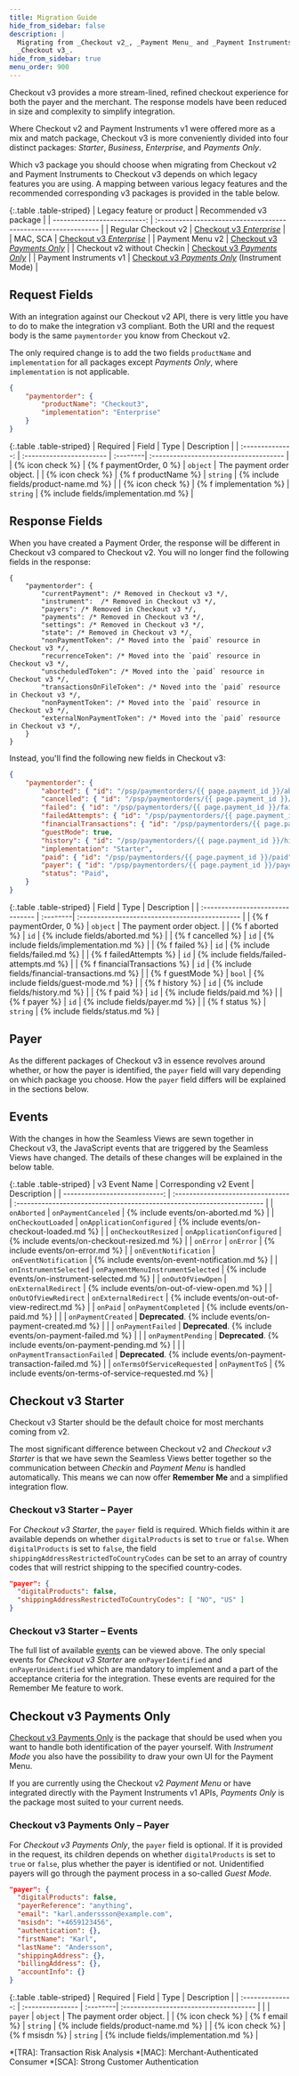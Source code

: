 ```yaml
---
title: Migration Guide
hide_from_sidebar: false
description: |
  Migrating from _Checkout v2_, _Payment Menu_ and _Payment Instruments_ to
  _Checkout v3_.
hide_from_sidebar: true
menu_order: 900
---
```


Checkout v3 provides a more stream-lined, refined checkout experience for both
the payer and the merchant. The response models have been reduced in size and
complexity to simplify integration.

Where Checkout v2 and Payment Instruments v1 were offered more as a mix and
match package, Checkout v3 is more conveniently divided into four distinct
packages: _Starter_, _Business_, _Enterprise_, and _Payments Only_.

Which v3 package you should choose when migrating from Checkout v2 and Payment
Instruments to Checkout v3 depends on which legacy features you are using. A
mapping between various legacy features and the recommended corresponding v3
packages is provided in the table below.

{:.table .table-striped}
| Legacy feature or product   | Recommended v3 package                                         |
| --------------------------: | :------------------------------------------------------------- |
| Regular Checkout v2         | [Checkout v3 _Enterprise_][enterprise]                         |
| MAC, SCA                    | [Checkout v3 _Enterprise_][enterprise]                         |
| Payment Menu v2             | [Checkout v3 _Payments Only_][payments-only]                   |
| Checkout v2 without Checkin | [Checkout v3 _Payments Only_][payments-only]                   |
| Payment Instruments v1      | [Checkout v3 _Payments Only_][payments-only] (Instrument Mode) |

## Request Fields

With an integration against our Checkout v2 API, there is very little you have
to do to make the integration v3 compliant. Both the URI and the request body
is the same `paymentorder` you know from Checkout v2.

The only required change is to add the two fields `productName` and
`implementation` for all packages except _Payments Only_, where `implementation`
is not applicable.

```json
{
    "paymentorder": {
        "productName": "Checkout3",
        "implementation": "Enterprise"
    }
}
```

{:.table .table-striped}
| Required         | Field                    | Type     | Description                            |
| :--------------: | :----------------------- | :--------| :------------------------------------- |
| {% icon check %} | {% f paymentOrder, 0 %}           | `object` | The payment order object.              |
| {% icon check %} | {% f productName %}    | `string` | {% include fields/product-name.md %}    |
| {% icon check %} | {% f implementation %} | `string` | {% include fields/implementation.md %} |

## Response Fields

When you have created a Payment Order, the response will be different in
Checkout v3 compared to Checkout v2. You will no longer find the following
fields in the response:

```jsonc
{
    "paymentorder": {
        "currentPayment": /* Removed in Checkout v3 */,
        "instrument":  /* Removed in Checkout v3 */,
        "payers": /* Removed in Checkout v3 */,
        "payments": /* Removed in Checkout v3 */,
        "settings": /* Removed in Checkout v3 */,
        "state": /* Removed in Checkout v3 */,
        "nonPaymentToken": /* Moved into the `paid` resource in Checkout v3 */,
        "recurrenceToken": /* Moved into the `paid` resource in Checkout v3 */,
        "unscheduledToken": /* Moved into the `paid` resource in Checkout v3 */,
        "transactionsOnFileToken": /* Noved into the `paid` resource in Checkout v3 */,
        "nonPaymentToken": /* Moved into the `paid` resource in Checkout v3 */,
        "externalNonPaymentToken": /* Moved into the `paid` resource in Checkout v3 */,
    }
}
```

Instead, you'll find the following new fields in Checkout v3:

```json
{
    "paymentorder": {
        "aborted": { "id": "/psp/paymentorders/{{ page.payment_id }}/aborted" },
        "cancelled": { "id": "/psp/paymentorders/{{ page.payment_id }}/cancelled" },
        "failed": { "id": "/psp/paymentorders/{{ page.payment_id }}/failed" },
        "failedAttempts": { "id": "/psp/paymentorders/{{ page.payment_id }}/failedattempts" },
        "financialTransactions": { "id": "/psp/paymentorders/{{ page.payment_id }}/financialtransactions" },
        "guestMode": true,
        "history": { "id": "/psp/paymentorders/{{ page.payment_id }}/history" },
        "implementation": "Starter",
        "paid": { "id": "/psp/paymentorders/{{ page.payment_id }}/paid" },
        "payer": { "id": "/psp/paymentorders/{{ page.payment_id }}/payers" },
        "status": "Paid",
    }
}
```

{:.table .table-striped}
| Field                            | Type     | Description                                    |
| :------------------------------- | :--------| :--------------------------------------------- |
| {% f paymentOrder, 0 %}                   | `object` | The payment order object.                      |
| {% f aborted %}                | `id`     | {% include fields/aborted.md %}                |
| {% f cancelled %}              | `id`     | {% include fields/implementation.md %}         |
| {% f failed %}                 | `id`     | {% include fields/failed.md %}                 |
| {% f failedAttempts %}         | `id`     | {% include fields/failed-attempts.md %}        |
| {% f financialTransactions %}  | `id`     | {% include fields/financial-transactions.md %} |
| {% f guestMode %}              | `bool`   | {% include fields/guest-mode.md %}             |
| {% f history %}                | `id`     | {% include fields/history.md %}                |
| {% f paid %}                   | `id`     | {% include fields/paid.md %}                   |
| {% f payer %}                  | `id`     | {% include fields/payer.md %}                  |
| {% f status %}                 | `string` | {% include fields/status.md %}                 |

## Payer

As the different packages of Checkout v3 in essence revolves around whether, or
how the payer is identified, the `payer` field will vary depending on which
package you choose. How the `payer` field differs will be explained in the
sections below.

## Events

With the changes in how the Seamless Views are sewn together in Checkout v3, the
JavaScript events that are triggered by the Seamless Views have changed. The
details of these changes will be explained in the below table.

{:.table .table-striped}
| v3 Event Name                 | Corresponding v2 Event            | Description                                                            |
| ----------------------------: | :-------------------------------- | :--------------------------------------------------------------------- |
| `onAborted`                   | `onPaymentCanceled`               | {% include events/on-aborted.md %}                                     |
| `onCheckoutLoaded`            | `onApplicationConfigured`         | {% include events/on-checkout-loaded.md %}                             |
| `onCheckoutResized`           | `onApplicationConfigured`         | {% include events/on-checkout-resized.md %}                            |
| `onError`                     | `onError`                         | {% include events/on-error.md %}                                       |
| `onEventNotification`         | `onEventNotification`             | {% include events/on-event-notification.md %}                          |
| `onInstrumentSelected`        | `onPaymentMenuInstrumentSelected` | {% include events/on-instrument-selected.md %}                         |
| `onOutOfViewOpen`             | `onExternalRedirect`              | {% include events/on-out-of-view-open.md %}                            |
| `onOutOfViewRedirect`         | `onExternalRedirect`              | {% include events/on-out-of-view-redirect.md %}                        |
| `onPaid`                      | `onPaymentCompleted`              | {% include events/on-paid.md %}                                        |
|                               | `onPaymentCreated`                | **Deprecated**. {% include events/on-payment-created.md %}             |
|                               | `onPaymentFailed`                 | **Deprecated**. {% include events/on-payment-failed.md %}              |
|                               | `onPaymentPending`                | **Deprecated**. {% include events/on-payment-pending.md %}             |
|                               | `onPaymentTransactionFailed`      | **Deprecated**. {% include events/on-payment-transaction-failed.md %}  |
| `onTermsOfServiceRequested`   | `onPaymentToS`                    | {% include events/on-terms-of-service-requested.md %}                  |

## Checkout v3 Starter

Checkout v3 Starter should be the default choice for most merchants coming from
v2.

The most significant difference between Checkout v2 and _Checkout v3 Starter_ is
that we have sewn the Seamless Views better together so the communication
between _Checkin_ and _Payment Menu_ is handled automatically. This means we can
now offer **Remember Me** and a simplified integration flow.

### Checkout v3 Starter – Payer

For _Checkout v3 Starter_, the `payer` field is required. Which fields within it
are available depends on whether `digitalProducts` is set to `true` or `false`.
When `digitalProducts` is set to `false`, the field
`shippingAddressRestrictedToCountryCodes` can be set to an array of country
codes that will restrict shipping to the specified country-codes.

```json
"payer": {
  "digitalProducts": false,
  "shippingAddressRestrictedToCountryCodes": [ "NO", "US" ]
}
```

### Checkout v3 Starter – Events

The full list of available [events](#events) can be viewed above. The only
special events for _Checkout v3 Starter_ are `onPayerIdentified` and
`onPayerUnidentified` which are mandatory to implement and a part of the
acceptance criteria for the integration. These events are required for the
Remember Me feature to work.

## Checkout v3 Payments Only

[Checkout v3 Payments Only][payments-only] is the package that should be used
when you want to handle both identification of the payer yourself. With
_Instrument Mode_ you also have the possibility to draw your own UI for the
Payment Menu.

If you are currently using the Checkout v2 _Payment Menu_ or have integrated
directly with the Payment Instruments v1 APIs, _Payments Only_ is the package
most suited to your current needs.

### Checkout v3 Payments Only – Payer

For _Checkout v3 Payments Only_, the `payer` field is optional. If it is
provided in the request, its children depends on whether `digitalProducts` is
set to `true` or `false`, plus whether the payer is identified or not.
Unidentified payers will go through the payment process in a so-called _Guest
Mode_.

```json
"payer": {
  "digitalProducts": false,
  "payerReference": "anything",
  "email": "karl.anderssson@example.com",
  "msisdn": "+4659123456",
  "authentication": {},
  "firstName": "Karl",
  "lastName": "Andersson",
  "shippingAddress": {},
  "billingAddress": {},
  "accountInfo": {}
}
```

{:.table .table-striped}
| Required         | Field            | Type     | Description                            |
| :--------------: | :--------------- | :--------| :------------------------------------- |
|                  | `payer`          | `object` | The payment order object.              |
| {% icon check %} | {% f email %}  | `string` | {% include fields/product-name.md %}   |
| {% icon check %} | {% f msisdn %} | `string` | {% include fields/implementation.md %} |

*[TRA]: Transaction Risk Analysis
*[MAC]: Merchant-Authenticated Consumer
*[SCA]: Strong Customer Authentication

[enterprise]: /checkout-v3/enterprise
[payments-only]: /checkout-v3/payments-only

